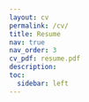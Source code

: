 ```yaml
---
layout: cv
permalink: /cv/
title: Resume
nav: true
nav_order: 3
cv_pdf: resume.pdf
description:
toc:
  sidebar: left
---
```

